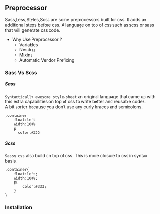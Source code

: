 ## Preprocessor
Sass,Less,Styles,Scss are some preprocessors built for css. It adds an additional steps before css. A language on top of css
such as scss or sass that will generate css code.

* Why Use Preprocessor ?
    * Variables
    * Nesting
    * Mixins
    * Automatic Vendor Prefixing
    

### Sass Vs Scss    
##### Sass  
`Syntactically awesome style-sheet` an original language that came up with this extra capabilities
on top of css to write better and reusable codes.   
A bit sorter because you don't use any curly braces and semicolons.  
```
,container
    float:left
    width:100%
    p
      color:#333
```


##### Scss
`Sassy css` also build on top of css. This is more closure to css in syntax basis.

```
.container{
    float:left;
    width:100%;
    p{
        color:#333;
    }
}
```


### Installation
